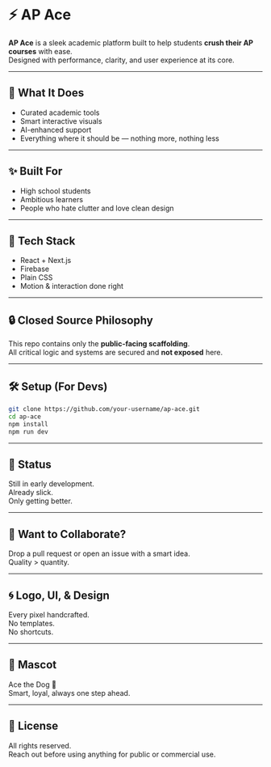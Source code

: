 # ⚡ AP Ace

**AP Ace** is a sleek academic platform built to help students **crush their AP courses** with ease.  
Designed with performance, clarity, and user experience at its core.

---

## 🧠 What It Does

- Curated academic tools  
- Smart interactive visuals  
- AI-enhanced support  
- Everything where it should be — nothing more, nothing less

---

## ✨ Built For

- High school students  
- Ambitious learners  
- People who hate clutter and love clean design

---

## 🚀 Tech Stack

- React + Next.js  
- Firebase  
- Plain CSS  
- Motion & interaction done right

---

## 🔒 Closed Source Philosophy

This repo contains only the **public-facing scaffolding**.  
All critical logic and systems are secured and **not exposed** here.

---

## 🛠️ Setup (For Devs)

```bash
git clone https://github.com/your-username/ap-ace.git
cd ap-ace
npm install
npm run dev
```

---

## 🧃 Status

Still in early development.  
Already slick.  
Only getting better.

---

## 🦾 Want to Collaborate?

Drop a pull request or open an issue with a smart idea.  
Quality > quantity.

---

## 🌀 Logo, UI, & Design

Every pixel handcrafted.  
No templates.  
No shortcuts.

---

## 🧸 Mascot

Ace the Dog 🐾  
Smart, loyal, always one step ahead.

---

## 🪪 License

All rights reserved.  
Reach out before using anything for public or commercial use.
